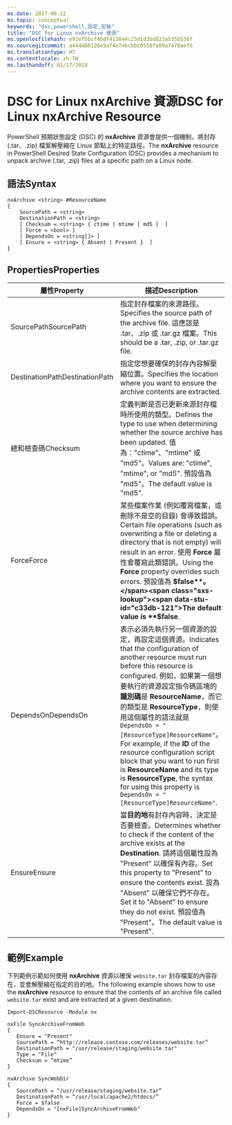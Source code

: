```yaml
---
ms.date: 2017-06-12
ms.topic: conceptual
keywords: "dsc,powershell,設定,安裝"
title: "DSC for Linux nxArchive 資源"
ms.openlocfilehash: e91ef5bcf4bdf413844c23d1d3bd823a535b536f
ms.sourcegitcommit: a444406120e5af4e746cbbc0558fe89a7e78aef6
ms.translationtype: HT
ms.contentlocale: zh-TW
ms.lasthandoff: 01/17/2018
---
```

# <a name="dsc-for-linux-nxarchive-resource"></a><span data-ttu-id="c33db-103">DSC for Linux nxArchive 資源</span><span class="sxs-lookup"><span data-stu-id="c33db-103">DSC for Linux nxArchive Resource</span></span>

<span data-ttu-id="c33db-104">PowerShell 預期狀態設定 (DSC) 的 **nxArchive** 資源會提供一個機制，將封存 (.tar、.zip) 檔案解壓縮在 Linux 節點上的特定路徑。</span><span class="sxs-lookup"><span data-stu-id="c33db-104">The **nxArchive** resource in PowerShell Desired State Configuration (DSC) provides a mechanism to unpack archive (.tar, .zip) files at a specific path on a Linux node.</span></span>

## <a name="syntax"></a><span data-ttu-id="c33db-105">語法</span><span class="sxs-lookup"><span data-stu-id="c33db-105">Syntax</span></span>

```
nxArchive <string> #ResourceName
{
    SourcePath = <string>
    DestinationPath = <string>
    [ Checksum = <string> { ctime | mtime | md5 }  ]
    [ Force = <bool> ]
    [ DependsOn = <string[]> ]
    [ Ensure = <string> { Absent | Present }  ]
}
```

## <a name="properties"></a><span data-ttu-id="c33db-106">Properties</span><span class="sxs-lookup"><span data-stu-id="c33db-106">Properties</span></span>

|  <span data-ttu-id="c33db-107">屬性</span><span class="sxs-lookup"><span data-stu-id="c33db-107">Property</span></span> |  <span data-ttu-id="c33db-108">描述</span><span class="sxs-lookup"><span data-stu-id="c33db-108">Description</span></span> | 
|---|---|
| <span data-ttu-id="c33db-109">SourcePath</span><span class="sxs-lookup"><span data-stu-id="c33db-109">SourcePath</span></span>| <span data-ttu-id="c33db-110">指定封存檔案的來源路徑。</span><span class="sxs-lookup"><span data-stu-id="c33db-110">Specifies the source path of the archive file.</span></span> <span data-ttu-id="c33db-111">這應該是 .tar、.zip 或 .tar.gz 檔案。</span><span class="sxs-lookup"><span data-stu-id="c33db-111">This should be a .tar, .zip, or .tar.gz file.</span></span> | 
| <span data-ttu-id="c33db-112">DestinationPath</span><span class="sxs-lookup"><span data-stu-id="c33db-112">DestinationPath</span></span>| <span data-ttu-id="c33db-113">指定您想要確保的封存內容解壓縮位置。</span><span class="sxs-lookup"><span data-stu-id="c33db-113">Specifies the location where you want to ensure the archive contents are extracted.</span></span>| 
| <span data-ttu-id="c33db-114">總和檢查碼</span><span class="sxs-lookup"><span data-stu-id="c33db-114">Checksum</span></span>| <span data-ttu-id="c33db-115">定義判斷是否已更新來源封存檔時所使用的類型。</span><span class="sxs-lookup"><span data-stu-id="c33db-115">Defines the type to use when determining whether the source archive has been updated.</span></span> <span data-ttu-id="c33db-116">值為："ctime"、"mtime" 或 "md5"。</span><span class="sxs-lookup"><span data-stu-id="c33db-116">Values are: "ctime", "mtime", or "md5".</span></span> <span data-ttu-id="c33db-117">預設值為 "md5"。</span><span class="sxs-lookup"><span data-stu-id="c33db-117">The default value is "md5".</span></span>| 
| <span data-ttu-id="c33db-118">Force</span><span class="sxs-lookup"><span data-stu-id="c33db-118">Force</span></span>| <span data-ttu-id="c33db-119">某些檔案作業 (例如覆寫檔案，或刪除不是空的目錄) 會導致錯誤。</span><span class="sxs-lookup"><span data-stu-id="c33db-119">Certain file operations (such as overwriting a file or deleting a directory that is not empty) will result in an error.</span></span> <span data-ttu-id="c33db-120">使用 **Force** 屬性會覆寫此類錯誤。</span><span class="sxs-lookup"><span data-stu-id="c33db-120">Using the **Force** property overrides such errors.</span></span> <span data-ttu-id="c33db-121">預設值為 **$false**。</span><span class="sxs-lookup"><span data-stu-id="c33db-121">The default value is **$false**.</span></span>| 
| <span data-ttu-id="c33db-122">DependsOn</span><span class="sxs-lookup"><span data-stu-id="c33db-122">DependsOn</span></span> | <span data-ttu-id="c33db-123">表示必須先執行另一個資源的設定，再設定這個資源。</span><span class="sxs-lookup"><span data-stu-id="c33db-123">Indicates that the configuration of another resource must run before this resource is configured.</span></span> <span data-ttu-id="c33db-124">例如，如果第一個想要執行的資源設定指令碼區塊的**識別碼**是 **ResourceName**，而它的類型是 **ResourceType**，則使用這個屬性的語法就是 `DependsOn = "[ResourceType]ResourceName"`。</span><span class="sxs-lookup"><span data-stu-id="c33db-124">For example, if the **ID** of the resource configuration script block that you want to run first is **ResourceName** and its type is **ResourceType**, the syntax for using this property is `DependsOn = "[ResourceType]ResourceName"`.</span></span>| 
| <span data-ttu-id="c33db-125">Ensure</span><span class="sxs-lookup"><span data-stu-id="c33db-125">Ensure</span></span>| <span data-ttu-id="c33db-126">當**目的地**有封存內容時，決定是否要檢查。</span><span class="sxs-lookup"><span data-stu-id="c33db-126">Determines whether to check if the content of the archive exists at the **Destination**.</span></span> <span data-ttu-id="c33db-127">請將這個屬性設為 "Present" 以確保有內容。</span><span class="sxs-lookup"><span data-stu-id="c33db-127">Set this property to "Present" to ensure the contents exist.</span></span> <span data-ttu-id="c33db-128">設為 "Absent" 以確保它們不存在。</span><span class="sxs-lookup"><span data-stu-id="c33db-128">Set it to "Absent" to ensure they do not exist.</span></span> <span data-ttu-id="c33db-129">預設值為 "Present"。</span><span class="sxs-lookup"><span data-stu-id="c33db-129">The default value is "Present".</span></span>| 

## <a name="example"></a><span data-ttu-id="c33db-130">範例</span><span class="sxs-lookup"><span data-stu-id="c33db-130">Example</span></span>

<span data-ttu-id="c33db-131">下列範例示範如何使用 **nxArchive** 資源以確保 `website.tar` 封存檔案的內容存在，並會解壓縮在指定的目的地。</span><span class="sxs-lookup"><span data-stu-id="c33db-131">The following example shows how to use the **nxArchive** resource to ensure that the contents of an archive file called `website.tar` exist and are extracted at a given destination.</span></span>

```
Import-DSCResource -Module nx 

nxFile SyncArchiveFromWeb
{
   Ensure = "Present"
   SourcePath = “http://release.contoso.com/releases/website.tar”
   DestinationPath = "/usr/release/staging/website.tar"
   Type = "File"
   Checksum = “mtime”
}

nxArchive SyncWebDir
{
   SourcePath = “/usr/release/staging/website.tar”
   DestinationPath = “/usr/local/apache2/htdocs/”
   Force = $false
   DependsOn = "[nxFile]SyncArchiveFromWeb"
} 
```

